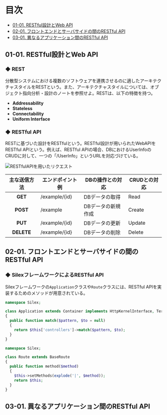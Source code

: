 # 目次

<!-- TOC -->

- [01-01. RESTful設計とWeb API](#01-01-restful設計とweb-api)
- [02-01. フロントエンドとサーバサイドの間のRESTful API](#02-01-フロントエンドとサーバサイドの間のrestful-api)
- [03-01. 異なるアプリケーション間のRESTful API](#03-01-異なるアプリケーション間のrestful-api)

<!-- /TOC -->

## 01-01. RESTful設計とWeb API

### ◆ REST

分散型システムにおける複数のソフトウェアを連携させるのに適したアーキテクチャスタイルをRESTという。また、アーキテクチャスタイルについては、オブジェクト指向分析・設計のノートを参照せよ。RESTは、以下の特徴を持つ。

- **Addressability**
- **Stateless**
- **Connectability**
- **Uniform Interface**



### ◆ RESTful API

RESTに基づいた設計をRESTfulという。RESTful設計が用いられたWebAPIをRESTful APIという。例えば、RESTful APIの場合、DBにおけるUserInfoのCRUDに対して、一つの「/UserInfo」というURLを対応づけている。

![RESTfulAPIを用いたリクエスト](https://raw.githubusercontent.com/Hiroki-IT/tech-notebook/master/markdown/image/RESTfulAPIを用いたリクエスト.png)

| **主な送信方法** | エンドポイント例 | DBの操作との対応   | CRUDとの対応 |
| :--------------: | ---------------- | ------------------ | ------------ |
|     **GET**      | /example/{id}    | DBデータの取得     | Read         |
|     **POST**     | /example         | DBデータの新規作成 | Create       |
|     **PUT**      | /example/{id}    | DBデータの更新     | Update       |
|    **DELETE**    | /example/{id}    | DBデータの削除     | Delete       |




## 02-01. フロントエンドとサーバサイドの間のRESTful API

### ◆ SilexフレームワークによるRESTful API

Silexフレームワークの```Application```クラスや```Route```クラスには、RESTful APIを実装するためのメソッドが用意されている。

```PHP
namespace Silex;

class Application extends Container implements HttpKernelInterface, TerminableInterface
{
  public function match($pattern, $to = null)
  {
    return $this['controllers']->match($pattern, $to);
  }
}
```

```PHP
namespace Silex;

class Route extends BaseRoute
{
  public function method($method)
  {
    $this->setMethods(explode('|', $method));
    return $this;
  }
}
```



## 03-01. 異なるアプリケーション間のRESTful API

